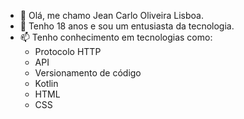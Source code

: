 - 👋 Olá, me chamo Jean Carlo Oliveira Lisboa.
- 👀 Tenho 18 anos e sou um entusiasta da tecnologia.
- 📫 Tenho conhecimento em tecnologias como:
  - Protocolo HTTP
  - API
  - Versionamento de código
  - Kotlin
  - HTML
  - CSS
<!---
jeancolisboa/jeancolisboa is a ✨ special ✨ repository because its `README.md` (this file) appears on your GitHub profile.
You can click the Preview link to take a look at your changes.
--->
